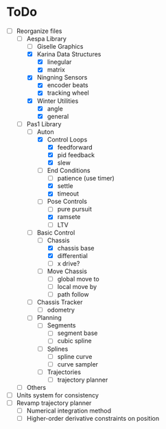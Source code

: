 # ToDo

- [ ] Reorganize files
	- [ ] Aespa Library
		- [ ] Giselle Graphics
		- [x] Karina Data Structures
			- [x] linegular
			- [x] matrix
		- [x] Ningning Sensors
			- [x] encoder beats
			- [x] tracking wheel
		- [x] Winter Utilities
			- [x] angle
			- [x] general
	- [ ] Pas1 Library
		- [ ] Auton
			- [x] Control Loops
				- [x] feedforward
				- [x] pid feedback
				- [x] slew
			- [ ] End Conditions
				- [ ] patience (use timer)
				- [x] settle
				- [x] timeout
			- [ ] Pose Controls
				- [ ] pure pursuit
				- [x] ramsete
				- [ ] LTV
		- [ ] Basic Control
			- [ ] Chassis
				- [x] chassis base
				- [x] differential
				- [ ] x drive?
			- [ ] Move Chassis
				- [ ] global move to
				- [ ] local move by
				- [ ] path follow
		- [ ] Chassis Tracker
			- [ ] odometry
		- [ ] Planning
			- [ ] Segments
				- [ ] segment base
				- [ ] cubic spline
			- [ ] Splines
				- [ ] spline curve
				- [ ] curve sampler
			- [ ] Trajectories
				- [ ] trajectory planner
	- [ ] Others
- [ ] Units system for consistency
- [ ] Revamp trajectory planner
	- [ ] Numerical integration method
	- [ ] Higher-order derivative constraints on position
